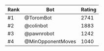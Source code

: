 Rank|Bot|Rating
---|---|---
#1|@ToromBot|2741
#2|@colinbot|1883
#3|@pawnrobot|1242
#4|@MinOpponentMoves|1040
